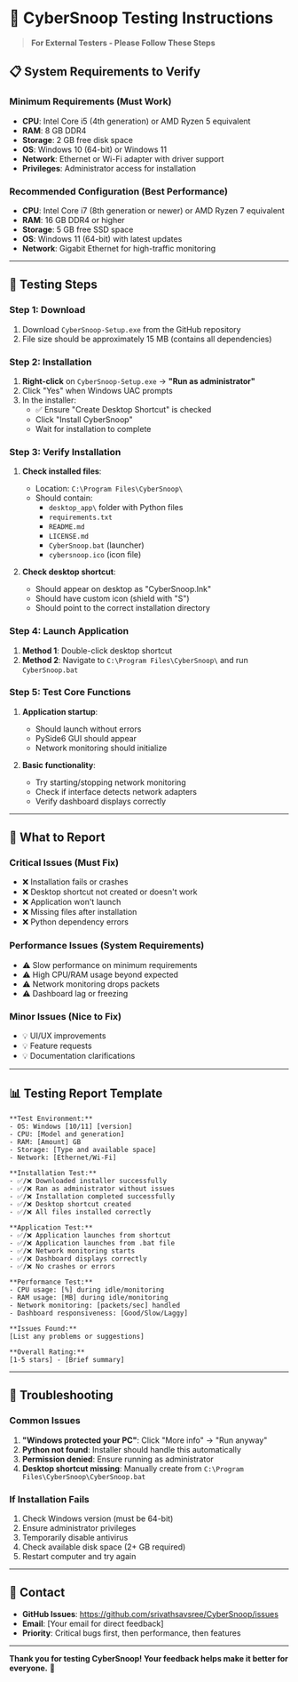 # 🧪 CyberSnoop Testing Instructions

> **For External Testers - Please Follow These Steps**

## 📋 System Requirements to Verify

### **Minimum Requirements** (Must Work)
- **CPU**: Intel Core i5 (4th generation) or AMD Ryzen 5 equivalent
- **RAM**: 8 GB DDR4
- **Storage**: 2 GB free disk space
- **OS**: Windows 10 (64-bit) or Windows 11
- **Network**: Ethernet or Wi-Fi adapter with driver support
- **Privileges**: Administrator access for installation

### **Recommended Configuration** (Best Performance)
- **CPU**: Intel Core i7 (8th generation or newer) or AMD Ryzen 7 equivalent
- **RAM**: 16 GB DDR4 or higher
- **Storage**: 5 GB free SSD space
- **OS**: Windows 11 (64-bit) with latest updates
- **Network**: Gigabit Ethernet for high-traffic monitoring

---

## 🚀 Testing Steps

### **Step 1: Download**
1. Download `CyberSnoop-Setup.exe` from the GitHub repository
2. File size should be approximately 15 MB (contains all dependencies)

### **Step 2: Installation**
1. **Right-click** on `CyberSnoop-Setup.exe` → **"Run as administrator"**
2. Click "Yes" when Windows UAC prompts
3. In the installer:
   - ✅ Ensure "Create Desktop Shortcut" is checked
   - Click "Install CyberSnoop"
   - Wait for installation to complete

### **Step 3: Verify Installation**
1. **Check installed files**:
   - Location: `C:\Program Files\CyberSnoop\`
   - Should contain:
     - `desktop_app\` folder with Python files
     - `requirements.txt`
     - `README.md`
     - `LICENSE.md`
     - `CyberSnoop.bat` (launcher)
     - `cybersnoop.ico` (icon file)

2. **Check desktop shortcut**:
   - Should appear on desktop as "CyberSnoop.lnk"
   - Should have custom icon (shield with "S")
   - Should point to the correct installation directory

### **Step 4: Launch Application**
1. **Method 1**: Double-click desktop shortcut
2. **Method 2**: Navigate to `C:\Program Files\CyberSnoop\` and run `CyberSnoop.bat`

### **Step 5: Test Core Functions**
1. **Application startup**:
   - Should launch without errors
   - PySide6 GUI should appear
   - Network monitoring should initialize

2. **Basic functionality**:
   - Try starting/stopping network monitoring
   - Check if interface detects network adapters
   - Verify dashboard displays correctly

---

## 🐛 What to Report

### **Critical Issues** (Must Fix)
- ❌ Installation fails or crashes
- ❌ Desktop shortcut not created or doesn't work
- ❌ Application won't launch
- ❌ Missing files after installation
- ❌ Python dependency errors

### **Performance Issues** (System Requirements)
- ⚠️ Slow performance on minimum requirements
- ⚠️ High CPU/RAM usage beyond expected
- ⚠️ Network monitoring drops packets
- ⚠️ Dashboard lag or freezing

### **Minor Issues** (Nice to Fix)
- 💡 UI/UX improvements
- 💡 Feature requests
- 💡 Documentation clarifications

---

## 📊 Testing Report Template

```
**Test Environment:**
- OS: Windows [10/11] [version]
- CPU: [Model and generation]
- RAM: [Amount] GB
- Storage: [Type and available space]
- Network: [Ethernet/Wi-Fi]

**Installation Test:**
- ✅/❌ Downloaded installer successfully
- ✅/❌ Ran as administrator without issues
- ✅/❌ Installation completed successfully
- ✅/❌ Desktop shortcut created
- ✅/❌ All files installed correctly

**Application Test:**
- ✅/❌ Application launches from shortcut
- ✅/❌ Application launches from .bat file
- ✅/❌ Network monitoring starts
- ✅/❌ Dashboard displays correctly
- ✅/❌ No crashes or errors

**Performance Test:**
- CPU usage: [%] during idle/monitoring
- RAM usage: [MB] during idle/monitoring
- Network monitoring: [packets/sec] handled
- Dashboard responsiveness: [Good/Slow/Laggy]

**Issues Found:**
[List any problems or suggestions]

**Overall Rating:**
[1-5 stars] - [Brief summary]
```

---

## 🔧 Troubleshooting

### **Common Issues**
1. **"Windows protected your PC"**: Click "More info" → "Run anyway"
2. **Python not found**: Installer should handle this automatically
3. **Permission denied**: Ensure running as administrator
4. **Desktop shortcut missing**: Manually create from `C:\Program Files\CyberSnoop\CyberSnoop.bat`

### **If Installation Fails**
1. Check Windows version (must be 64-bit)
2. Ensure administrator privileges
3. Temporarily disable antivirus
4. Check available disk space (2+ GB required)
5. Restart computer and try again

---

## 📧 Contact

- **GitHub Issues**: https://github.com/srivathsavsree/CyberSnoop/issues
- **Email**: [Your email for direct feedback]
- **Priority**: Critical bugs first, then performance, then features

---

**Thank you for testing CyberSnoop! Your feedback helps make it better for everyone.** 🙏
